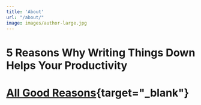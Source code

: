 ```yaml
---
title: 'About'
url: "/about/"
image: images/author-large.jpg
---
```


# 5 Reasons Why Writing Things Down Helps Your Productivity
# [All Good Reasons](https://daydesigner.com/a/blog/how-writing-stuff-down-can-improve-your-productivity){target="_blank"}
